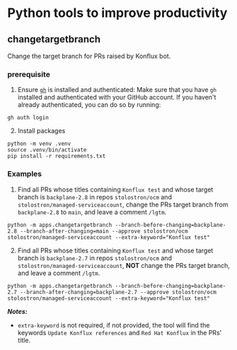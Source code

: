 # Python tools to improve productivity

## changetargetbranch
Change the target branch for PRs raised by Konflux bot.

### prerequisite

1. Ensure [`gh`](https://cli.github.com/) is installed and authenticated:
Make sure that you have `gh` installed and authenticated with your GitHub account. If you haven't already authenticated, you can do so by running:

```
gh auth login
```

2. Install packages

```
python -m venv .venv
source .venv/bin/activate
pip install -r requirements.txt
```

### Examples

1. Find all PRs whose titles containing `Konflux test` and whose target branch is `backplane-2.8` in repos `stolostron/ocm` and `stolostron/managed-serviceaccount`, change the PRs target branch from `backplane-2.8` to `main`, and leave a comment `/lgtm`.
   
```
python -m apps.changetargetbranch --branch-before-changing=backplane-2.8 --branch-after-changing=main --approve stolostron/ocm stolostron/managed-serviceaccount --extra-keyword="Konflux test"
```

2. Find all PRs whose titles containing `Konflux test` and whose target branch is `backplane-2.7` in repos `stolostron/ocm` and `stolostron/managed-serviceaccount`, **NOT** change the PRs target branch, and leave a comment `/lgtm`.
   
```
python -m apps.changetargetbranch --branch-before-changing=backplane-2.7 --branch-after-changing=backplane-2.7 --approve stolostron/ocm stolostron/managed-serviceaccount --extra-keyword="Konflux test"
```

***Notes:***
- `extra-keyword` is not required, if not provided, the tool will find the keywords `Update Konflux references` and `Red Hat Konflux` in the PRs' title.
